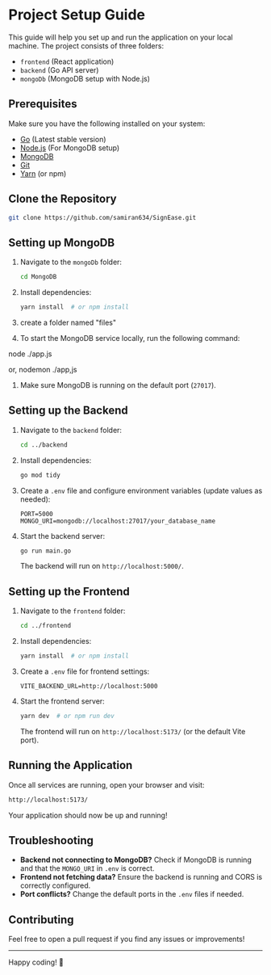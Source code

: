 # Project Setup Guide

This guide will help you set up and run the application on your local machine. The project consists of three folders:

- `frontend` (React application)
- `backend` (Go API server)
- `mongoDb` (MongoDB setup with Node.js)

## Prerequisites

Make sure you have the following installed on your system:

- [Go](https://go.dev/dl/) (Latest stable version)
- [Node.js](https://nodejs.org/) (For MongoDB setup)
- [MongoDB](https://www.mongodb.com/try/download/community)
- [Git](https://git-scm.com/)
- [Yarn](https://yarnpkg.com/) (or npm)

## Clone the Repository

```sh
git clone https://github.com/samiran634/SignEase.git
```

## Setting up MongoDB

1. Navigate to the `mongoDb` folder:

   ```sh
   cd MongoDB
   ```

2. Install dependencies:

   ```sh
   yarn install  # or npm install
   ```

3. create a folder named "files"

4. To start the MongoDB service locally, run the following command:

node ./app.js

or, nodemon ./app,js



1. Make sure MongoDB is running on the default port (`27017`).

## Setting up the Backend

1. Navigate to the `backend` folder:
   ```sh
   cd ../backend
   ```
2. Install dependencies:
   ```sh
   go mod tidy
   ```
3. Create a `.env` file and configure environment variables (update values as needed):
   ```env
   PORT=5000
   MONGO_URI=mongodb://localhost:27017/your_database_name
   ```
4. Start the backend server:
   ```sh
   go run main.go
   ```
   The backend will run on `http://localhost:5000/`.

## Setting up the Frontend

1. Navigate to the `frontend` folder:
   ```sh
   cd ../frontend
   ```
2. Install dependencies:
   ```sh
   yarn install  # or npm install
   ```
3. Create a `.env` file for frontend settings:
   ```env
   VITE_BACKEND_URL=http://localhost:5000
   ```
4. Start the frontend server:
   ```sh
   yarn dev  # or npm run dev
   ```
   The frontend will run on `http://localhost:5173/` (or the default Vite port).

## Running the Application

Once all services are running, open your browser and visit:

```sh
http://localhost:5173/
```

Your application should now be up and running!

## Troubleshooting

- **Backend not connecting to MongoDB?** Check if MongoDB is running and that the `MONGO_URI` in `.env` is correct.
- **Frontend not fetching data?** Ensure the backend is running and CORS is correctly configured.
- **Port conflicts?** Change the default ports in the `.env` files if needed.

## Contributing

Feel free to open a pull request if you find any issues or improvements!

---

Happy coding! 🚀

